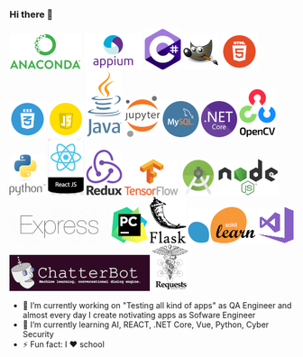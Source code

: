 ### Hi there 👋

![](https://raw.githubusercontent.com/georgecristian97/Logo/main/logo/Anaconda-Logo.png)   ![](https://raw.githubusercontent.com/georgecristian97/Logo/main/logo/appium-logo.png)   ![](https://raw.githubusercontent.com/georgecristian97/Logo/main/logo/c-sharp-logo.png)  ![](https://raw.githubusercontent.com/georgecristian97/Logo/main/logo/gimp-logo.png)   ![](https://raw.githubusercontent.com/georgecristian97/Logo/main/logo/html-logo.png)   ![](https://raw.githubusercontent.com/georgecristian97/Logo/main/logo/css-logo.png)  ![](https://raw.githubusercontent.com/georgecristian97/Logo/main/logo/js-logo.png)   ![](https://raw.githubusercontent.com/georgecristian97/Logo/main/logo/java-logo.png)   ![](https://raw.githubusercontent.com/georgecristian97/Logo/main/logo/jupyter-logo.png)   ![](https://raw.githubusercontent.com/georgecristian97/Logo/main/logo/mysql-logo.png)   ![](https://raw.githubusercontent.com/georgecristian97/Logo/main/logo/NET_Core-Logo.png)   ![](https://raw.githubusercontent.com/georgecristian97/Logo/main/logo/OpenCV-logo.png)   ![](https://raw.githubusercontent.com/georgecristian97/Logo/main/logo/python-logo.png)   ![](https://raw.githubusercontent.com/georgecristian97/Logo/main/logo/react-logo.png)   ![](https://raw.githubusercontent.com/georgecristian97/Logo/main/logo/redux-logo.png)   ![](https://raw.githubusercontent.com/georgecristian97/Logo/main/logo/tensorflow-logo.png)   ![](https://raw.githubusercontent.com/georgecristian97/Logo/main/logo/androidstudio-logo.png)   ![](https://raw.githubusercontent.com/georgecristian97/Logo/main/logo/nodejs-logo.png)   ![](https://raw.githubusercontent.com/georgecristian97/Logo/main/logo/express-logo.png)   ![](https://raw.githubusercontent.com/georgecristian97/Logo/main/logo/pycharm-logo.png)   ![](https://raw.githubusercontent.com/georgecristian97/Logo/main/logo/flask-logo.png)   ![](https://raw.githubusercontent.com/georgecristian97/Logo/main/logo/scikit-logo.png)   ![](https://raw.githubusercontent.com/georgecristian97/Logo/main/logo/visualstudio-logo.png)   ![](https://raw.githubusercontent.com/georgecristian97/Logo/main/logo/chatterbot-logo.png)   ![](https://raw.githubusercontent.com/georgecristian97/Logo/main/logo/pythonRequests-logo.png)

- 🔭 I’m currently working on "Testing all kind of apps" as QA Engineer and almost every day I create notivating apps as Sofware Engineer
- 🌱 I’m currently learning AI, REACT, .NET Core, Vue, Python, Cyber Security
- ⚡ Fun fact: I :heart:   school
<!--
**georgecristian97/georgecristian97** is a ✨ _special_ ✨ repository because its `README.md` (this file) appears on your GitHub profile.

Here are some ideas to get you started:

- 🔭 I’m currently working on ...
- 🌱 I’m currently learning 
- 👯 I’m looking to collaborate on ...
- 🤔 I’m looking for help with AI
- 💬 Ask me about ...
- 📫 How to reach me: ...
- 😄 Pronouns: ...
- ⚡ Fun fact: I :heart: School
-->
